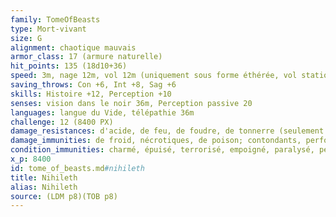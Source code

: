 ```yaml
---
family: TomeOfBeasts
type: Mort-vivant
size: G
alignment: chaotique mauvais
armor_class: 17 (armure naturelle)
hit_points: 135 (18d10+36)
speed: 3m, nage 12m, vol 12m (uniquement sous forme éthérée, vol stationnaire)
saving_throws: Con +6, Int +8, Sag +6
skills: Histoire +12, Perception +10
senses: vision dans le noir 36m, Perception passive 20
languages: langue du Vide, télépathie 36m
challenge: 12 (8400 PX)
damage_resistances: d'acide, de feu, de foudre, de tonnerre (seulement sous sa forme éthérée); contondants, perforants et tranchants infligés par des armes non magiques
damage_immunities: de froid, nécrotiques, de poison; contondants, perforants et tranchants infligés par des armes non magiques (seulement sous sa forme éthérée)
condition_immunities: charmé, épuisé, terrorisé, empoigné, paralysé, pétrifié, empoisonné, à terre, entravé
x_p: 8400
id: tome_of_beasts.md#nihileth
title: Nihileth
alias: Nihileth
source: (LDM p8)(TOB p8)
---
```


